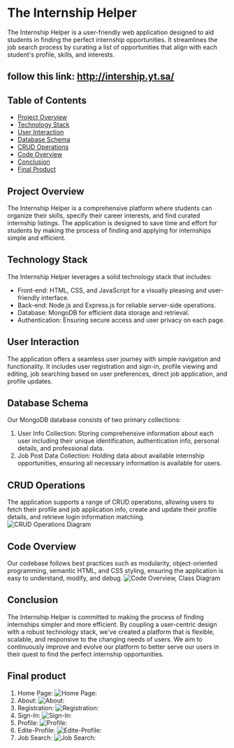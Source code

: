 # The Internship Helper

The Internship Helper is a user-friendly web application designed to aid students in finding the perfect internship opportunities. It streamlines the job search process by curating a list of opportunities that align with each student's profile, skills, and interests.

## follow this link: http://intership.yt.sa/

## Table of Contents
- [Project Overview](#project-overview)
- [Technology Stack](#technology-stack)
- [User Interaction](#user-interaction)
- [Database Schema](#database-schema)
- [CRUD Operations](#crud-operations)
- [Code Overview](#code-overview)
- [Conclusion](#conclusion)
- [Final Product](#Final-Product)

## Project Overview
The Internship Helper is a comprehensive platform where students can organize their skills, specify their career interests, and find curated internship listings. The application is designed to save time and effort for students by making the process of finding and applying for internships simple and efficient.

## Technology Stack
The Internship Helper leverages a solid technology stack that includes:
- Front-end: HTML, CSS, and JavaScript for a visually pleasing and user-friendly interface.
- Back-end: Node.js and Express.js for reliable server-side operations.
- Database: MongoDB for efficient data storage and retrieval.
- Authentication: Ensuring secure access and user privacy on each page.

## User Interaction
The application offers a seamless user journey with simple navigation and functionality. It includes user registration and sign-in, profile viewing and editing, job searching based on user preferences, direct job application, and profile updates.

## Database Schema
Our MongoDB database consists of two primary collections:
1. User Info Collection: Storing comprehensive information about each user including their unique identification, authentication info, personal details, and professional data.
2. Job Post Data Collection: Holding data about available internship opportunities, ensuring all necessary information is available for users.

## CRUD Operations
The application supports a range of CRUD operations, allowing users to fetch their profile and job application info, create and update their profile details, and retrieve login information matching.
![CRUD Operations Diagram](./images_for_read_me_GITHUB/Operations_Diagram.png)

## Code Overview
Our codebase follows best practices such as modularity, object-oriented programming, semantic HTML, and CSS styling, ensuring the application is easy to understand, modify, and debug.
![Code Overview, Class Diagram](./images_for_read_me_GITHUB/Class_Diagram.png)

## Conclusion
The Internship Helper is committed to making the process of finding internships simpler and more efficient. By coupling a user-centric design with a robust technology stack, we've created a platform that is flexible, scalable, and responsive to the changing needs of users. We aim to continuously improve and evolve our platform to better serve our users in their quest to find the perfect internship opportunities.

## Final product
1.	Home Page:
![Home Page:](./images_for_read_me_GITHUB/Home_Page.png)
2.  About:
![About:](./images_for_read_me_GITHUB/about.png)
3.	Registration:
![Registration:](./images_for_read_me_GITHUB/Registration.png)
4.	Sign-In:
![Sign-In:](./images_for_read_me_GITHUB/Sign-In.png)
5.	Profile:
![Profile:](./images_for_read_me_GITHUB/Profile.png)
6.	Edite-Profile:
![Edite-Profile:](./images_for_read_me_GITHUB/Edite-Profile.png)
7.	Job Search:
![Job Search:](./images_for_read_me_GITHUB/Job-Search.png)



